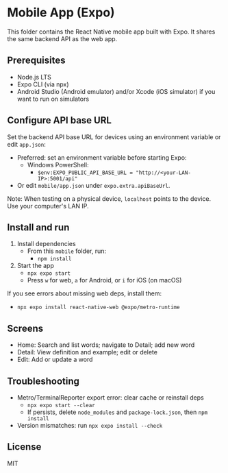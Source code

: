 # Mobile App (Expo)

This folder contains the React Native mobile app built with Expo. It shares the same backend API as the web app.

## Prerequisites

- Node.js LTS
- Expo CLI (via npx)
- Android Studio (Android emulator) and/or Xcode (iOS simulator) if you want to run on simulators

## Configure API base URL

Set the backend API base URL for devices using an environment variable or edit `app.json`:

- Preferred: set an environment variable before starting Expo:
  - Windows PowerShell:
    - `$env:EXPO_PUBLIC_API_BASE_URL = "http://<your-LAN-IP>:5001/api"`
- Or edit `mobile/app.json` under `expo.extra.apiBaseUrl`.

Note: When testing on a physical device, `localhost` points to the device. Use your computer's LAN IP.

## Install and run

1. Install dependencies
   - From this `mobile` folder, run:
     - `npm install`
2. Start the app
   - `npx expo start`
   - Press `w` for web, `a` for Android, or `i` for iOS (on macOS)

If you see errors about missing web deps, install them:

- `npx expo install react-native-web @expo/metro-runtime`

## Screens

- Home: Search and list words; navigate to Detail; add new word
- Detail: View definition and example; edit or delete
- Edit: Add or update a word

## Troubleshooting

- Metro/TerminalReporter export error: clear cache or reinstall deps
  - `npx expo start --clear`
  - If persists, delete `node_modules` and `package-lock.json`, then `npm install`
- Version mismatches: run `npx expo install --check`

## License

MIT

